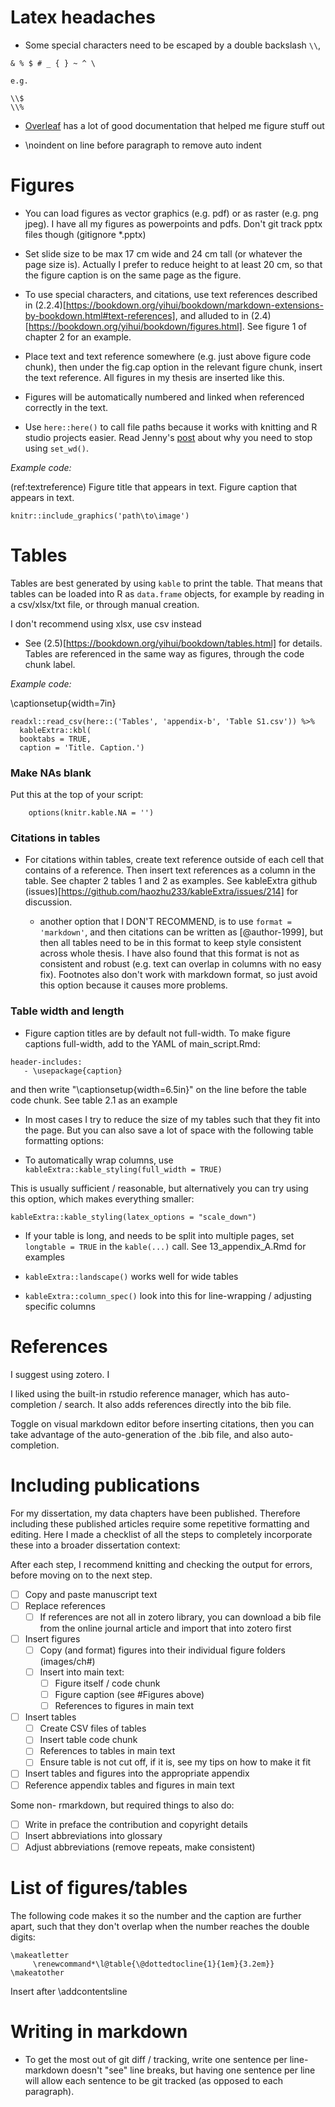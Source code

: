 # Latex headaches

- Some special characters need to be escaped by a double backslash `\\`, 

```
& % $ # _ { } ~ ^ \

e.g.

\\$
\\%
```

- [Overleaf](https://www.overleaf.com/learn) has a lot of good documentation that helped me figure stuff out

- \noindent on line before paragraph to remove auto indent


# Figures

- You can load figures as vector graphics (e.g. pdf) or as raster (e.g. png jpeg). I have all my figures as powerpoints and pdfs. Don't git track pptx files though (gitignore *.pptx)

- Set slide size to be max 17 cm wide and 24 cm tall (or whatever the page size is). Actually I prefer to reduce height to at least 20 cm, so that the figure caption is on the same page as the figure.

- To use special characters, and citations, use text references described in (2.2.4)[https://bookdown.org/yihui/bookdown/markdown-extensions-by-bookdown.html#text-references], and alluded to in (2.4)[https://bookdown.org/yihui/bookdown/figures.html]. See figure 1 of chapter 2 for an example.

- Place text and text reference somewhere (e.g. just above figure code chunk), then under the fig.cap option in the relevant figure chunk, insert the text reference. All figures in my thesis are inserted like this.

- Figures will be automatically numbered and linked when referenced correctly in the text.

- Use `here::here()` to call file paths because it works with knitting and R studio projects easier. Read Jenny's [post](https://github.com/jennybc/here_here) about why you need to stop using `set_wd()`.
  
*Example code:*

<!-- begin example -->

(ref:textreference) Figure title that appears in text. Figure caption that appears in text.

```{r codechunktitle, fig.cap="(ref:textreference)", fig.scap = "Figure title, to show up in the List of Figures section." eval=T, echo=T, echo=FALSE, fig.align='center', out.extra=''}
knitr::include_graphics('path\to\image')
```

<!-- end example -->

# Tables


Tables are best generated by using `kable` to print the table. That means that tables can be loaded into R as  `data.frame` objects, for example by reading in a csv/xlsx/txt file, or through manual creation. 

I don't recommend using xlsx, use csv instead

- See (2.5)[https://bookdown.org/yihui/bookdown/tables.html] for details. Tables are referenced in the same way as figures, through the code chunk label.

*Example code:*

<!-- begin example -->

\captionsetup{width=7in} <!-- this is to make sure the table caption stays in margins -->

```{r BTabS1, eval = FALSE, echo = T, echo=FALSE, warning = FALSE, message=FALSE,  out.extra=''}
readxl::read_csv(here::('Tables', 'appendix-b', 'Table S1.csv')) %>%
  kableExtra::kbl(
  booktabs = TRUE,
  caption = 'Title. Caption.')
```

<!-- end example -->

### Make NAs blank

Put this at the top of your script: 

```{r echo=FALSE, results='asis'}
    options(knitr.kable.NA = '')
```

### Citations in tables

- For citations within tables, create text reference outside of each cell that contains of a reference. Then insert text references as a column in the table. See chapter 2 tables 1 and 2 as examples. See kableExtra github (issues)[https://github.com/haozhu233/kableExtra/issues/214] for discussion.

  - another option that I DON'T RECOMMEND, is to use `format = 'markdown'`, and then citations can be written as [@author-1999], but then all tables need to be in this format to keep style consistent across whole thesis. I have also found that this format is not as consistent and robust (e.g. text can overlap in columns with no easy fix). Footnotes also don't work with markdown format, so just avoid this option because it causes more problems.

### Table width and length

- Figure caption titles are by default not full-width. To make figure captions full-width, add to the YAML of main_script.Rmd:

```
header-includes:
   - \usepackage{caption}
```

and then write "\captionsetup{width=6.5in}" on the line before the table code chunk. See table 2.1 as an example

- In most cases I try to reduce the size of my tables such that they fit into the page. But you can also save a lot of space with the following table formatting options:

- To automatically wrap columns, use `kableExtra::kable_styling(full_width = TRUE)`

This is usually sufficient / reasonable, but alternatively you can try using this option, which makes everything smaller:

`kableExtra::kable_styling(latex_options = "scale_down")`

- If your table is long, and needs to be split into multiple pages, set 
`longtable = TRUE` in the `kable(...)` call. See 13_appendix_A.Rmd for examples

- `kableExtra::landscape()` works well for wide tables
- `kableExtra::column_spec()` look into this for line-wrapping / adjusting specific columns

# References

I suggest using zotero. I

I liked using the built-in rstudio reference manager, which has auto-completion / search. It also adds references directly into the bib file.

Toggle on visual markdown editor before inserting citations, then you can take advantage of the auto-generation of the .bib file, and also auto-completion.

# Including publications

For my dissertation, my data chapters have been published. Therefore including these published articles require some repetitive formatting and editing. Here I made a checklist of all the steps to completely incorporate these into a broader dissertation context:

After each step, I recommend knitting and checking the output for errors, before moving on to the next step.

-[ ] Copy and paste manuscript text
-[ ] Replace references 
  -[ ] If references are not all in zotero library, you can download a bib file from the online journal article and import that into zotero first

-[ ] Insert figures
  -[ ] Copy (and format) figures into their individual figure folders (images/ch#)
  -[ ] Insert into main text:
    -[ ] Figure itself / code chunk
    -[ ] Figure caption (see #Figures above)
    -[ ] References to figures in main text
    
-[ ] Insert tables
  -[ ] Create CSV files of tables
  -[ ] Insert table code chunk 
  -[ ] References to tables in main text
  -[ ] Ensure table is not cut off, if it is, see my tips on how to make it fit
  
-[ ] Insert tables and figures into the appropriate appendix
-[ ] Reference appendix tables and figures in main text
  
Some non- rmarkdown, but required things to also do:

-[ ] Write in preface the contribution and copyright details
-[ ] Insert abbreviations into glossary
-[ ] Adjust abbreviations (remove repeats, make consistent)

# List of figures/tables

The following code makes it so the number and the caption are further apart, such that they don't overlap when the number reaches the double digits:

```
\makeatletter
     \renewcommand*\l@table{\@dottedtocline{1}{1em}{3.2em}}
\makeatother
```

Insert after \addcontentsline

# Writing in markdown

- To get the most out of git diff / tracking, write one sentence per line-  markdown doesn't "see" line breaks, but having one sentence per line will allow each sentence to be git tracked (as opposed to each paragraph).